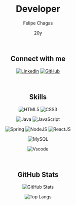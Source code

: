 <div align="center">
  <h1>Developer</h1>

  <p>Felipe Chagas</p>
  <p>20y</p>

<br/>
  
## Connect with me
[![LinkedIn](https://img.shields.io/badge/LinkedIn-000000?style=for-the-badge&logo=linkedin&logoColor=white)](https://www.linkedin.com/in/feelipechs/)
[![GitHub](https://img.shields.io/badge/GitHub-000000?style=for-the-badge&logo=github&logoColor=white)](https://github.com/feelipechs)

<br/>

## Skills
![HTML5](https://img.shields.io/badge/HTML5-000000?style=for-the-badge&logo=html5&logoColor=white)
![CSS3](https://img.shields.io/badge/CSS3-000000?style=for-the-badge&logo=css3&logoColor=white)

![Java](https://img.shields.io/badge/java-%23000000.svg?style=for-the-badge&logo=openjdk&logoColor=white)
![JavaScript](https://img.shields.io/badge/JavaScript-000000?style=for-the-badge&logo=javascript&logoColor=white)

![Spring](https://img.shields.io/badge/Spring-000000?style=for-the-badge&logo=spring&logoColor=white)
![NodeJS](https://img.shields.io/badge/Node.js-000000?style=for-the-badge&logo=node.js&logoColor=white)
![ReactJS](https://img.shields.io/badge/React-000000?style=for-the-badge&logo=react&logoColor=white)

![MySQL](https://img.shields.io/badge/MySQL-000000?style=for-the-badge&logo=mysql&logoColor=white)

![Vscode](https://img.shields.io/badge/Vscode-000000?style=for-the-badge&logo=visual-studio-code&logoColor=white)

<br/>

## GitHub Stats
![GitHub Stats](https://github-readme-stats.vercel.app/api?username=feelipechs&theme=transparent&bg_color=000&border_color=ffffff&show_icons=true&icon_color=30A3DC&title_color=ffffff&text_color=FFF&hide_title=true&hide=stars)

![Top Langs](https://github-readme-stats-git-masterrstaa-rickstaa.vercel.app/api/top-langs/?username=feelipechs&layout=compact&bg_color=000&border_color=ffffff&title_color=ffffff&text_color=FFF)
</div>

